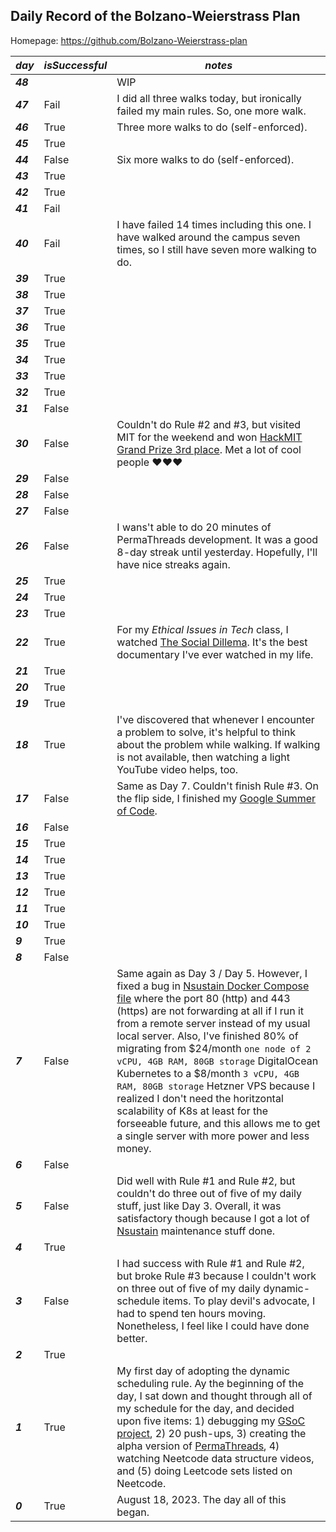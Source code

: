 ## Daily Record of the Bolzano-Weierstrass Plan

Homepage: https://github.com/Bolzano-Weierstrass-plan

| ***day*** | ***isSuccessful*** | ***notes*** |
| ---- | ---- | ---- |
| ***48*** | | WIP |
| ***47*** | Fail | I did all three walks today, but ironically failed my main rules. So, one more walk. |
| ***46*** | True | Three more walks to do (self-enforced). |
| ***45*** | True | |
| ***44*** | False | Six more walks to do (self-enforced). |
| ***43*** | True | |
| ***42*** | True | |
| ***41*** | Fail | |
| ***40*** | Fail | I have failed 14 times including this one. I have walked around the campus seven times, so I still have seven more walking to do. |
| ***39*** | True | |
| ***38*** | True | |
| ***37*** | True | |
| ***36*** | True | |
| ***35*** | True | |
| ***34*** | True | |
| ***33*** | True | |
| ***32*** | True | |
| ***31*** | False | |
| ***30*** | False | Couldn't do Rule #2 and #3, but visited MIT for the weekend and won [HackMIT Grand Prize 3rd place](https://www.youtube.com/live/WAunf1TDzao?si=OKwnCPYuqZj6cJgb&t=25m36s). Met a lot of cool people ♥️♥️♥️ |
| ***29*** | False | |
| ***28*** | False | |
| ***27*** | False | |
| ***26*** | False | I wans't able to do 20 minutes of PermaThreads development. It was a good 8-day streak until yesterday. Hopefully, I'll have nice streaks again. |
| ***25*** | True | |
| ***24*** | True | |
| ***23*** | True | |
| ***22*** | True | For my *Ethical Issues in Tech* class, I watched [The Social Dillema](https://www.thesocialdilemma.com/). It's the best documentary I've ever watched in my life. |
| ***21*** | True | |
| ***20*** | True | |
| ***19*** | True | |
| ***18*** | True | I've discovered that whenever I encounter a problem to solve, it's helpful to think about the problem while walking. If walking is not available, then watching a light YouTube video helps, too. |
| ***17*** | False | Same as Day 7. Couldn't finish Rule #3. On the flip side, I finished my [Google Summer of Code](https://wiki.freebsd.org/SummerOfCode2023Projects/IntegrateMfsBSDIntoTheReleaseBuildingTools). |
| ***16*** | False | |
| ***15*** | True | |
| ***14*** | True | |
| ***13*** | True | |
| ***12*** | True | |
| ***11*** | True | |
| ***10*** | True | |
| ***9*** | True | |
| ***8*** | False | |
| ***7*** | False | Same again as Day 3 / Day 5. However, I fixed a bug in [Nsustain Docker Compose file](https://github.com/Nsustain/nsustain.com/blob/main/src/docker/compose.yaml) where the port 80 (http) and 443 (https) are not forwarding at all if I run it from a remote server instead of my usual local server. Also, I've finished 80% of migrating from $24/month `one node of 2 vCPU, 4GB RAM, 80GB storage` DigitalOcean Kubernetes to a $8/month `3 vCPU, 4GB RAM, 80GB storage` Hetzner VPS because I realized I don't need the horitzontal scalability of K8s at least for the forseeable future, and this allows me to get a single server with more power and less money. |
| ***6*** | False | |
| ***5*** | False | Did well with Rule #1 and Rule #2, but couldn't do three out of five of my daily stuff, just like Day 3. Overall, it was satisfactory though because I got a lot of [Nsustain](https://github.com/nsustain) maintenance stuff done. |
| ***4*** | True | |
| ***3*** | False | I had success with Rule #1 and Rule #2, but broke Rule #3 because I couldn't work on three out of five of my daily dynamic-schedule items. To play devil's advocate, I had to spend ten hours moving. Nonetheless, I feel like I could have done better. |
| ***2*** | True |  |
| ***1*** | True | My first day of adopting the dynamic scheduling rule. Ay the beginning of the day, I sat down and thought through all of my schedule for the day, and decided upon five items: 1) debugging my [GSoC project](https://wiki.freebsd.org/SummerOfCode2023Projects/IntegrateMfsBSDIntoTheReleaseBuildingTools), 2) 20 push-ups, 3) creating the alpha version of [PermaThreads](https://github.com/permathreads), 4) watching Neetcode data structure videos, and (5) doing Leetcode sets listed on Neetcode. |
| ***0*** | True | August 18, 2023. The day all of this began. |


<!-- BACKUP JUST IN CASE

# This is the Bolzano-Weierstrass plan

> The name Bolzano-Weierstrass plan is inspired by the Bolzano-Weierstrass theorem, which states that things getting closer to each other eventually converges.

A lot of things we do in our own life everyday, we do them not because we want to, but because we have these habits that have been formed witout us knowing at all.
Most often the case, a lot of these are not the way we want our lives to be, and yet, we spend hundreds or thousands of hours doing these things we're not even consciously aware of.
We wanted to change that.
In a world full of distractions, we wanted to ***lead*** our own life.

We've had many attempts like this before, and after countless failures, we realized it's crucial to make achievable goals and also have some kind of mechanism where we keep each other accountable.
Thus, our main philosophy here is for each of us to make three rules for ourselves and to do so in a way that we continuously encourage each other -- hence the ***Rules*** listed below.

A wise man once said, "you need 21 days to form a habit."
So, here's our plan.
We try our best to make these rules our habits.
Do not make them too hard.
Otherwise, we might fail yet again.
Make the right thing the easy thing to do.
Form a group, ***and call it the Bolzano-Weierstrass plan***, and create self-enforced consequences for failing to follow the rules.
Hold each other accountable.
Help each other live the life they want to live.

<br>
<br>
<br>

***Overview***<br>
- Each of us gets to choose our own rules.
Make them as specific, objective, and measurable as possible.
We need to know exactly when we're following our own rules, and when we are not.
Otherwise, our future-self might be able to move the boundaries however our future-self wants, which is not what we want here.
- Everyday, each of us must create a status report and commit it to each of our `<name>-record` repository.
- Try to make the penalties small enough that we never feel like giving up and big enough that we strongly feel the consequences whenever we fail to follow our own rules.
- Any of the rules can be modified, if and only if all of the members explicitly give consent.

<br>

***Penalities***<br>
- `Deepak` `Soobin`: For each violation of the rules, walk around the entire Augie campus by the day after the violation.
- `tlu22`: For each violation of the rules, run around the entire Augie campus by the day after the violation.
- `@all`: If the penalty was not enforced for any reason - e.g. being too busy - then +1 each day.
- `Deepak` `Soobin`: For each violation of the rules, reserve $10 to take tlu22 out for fun time (food, etc).
In return, tlu22 must give a referral to Deepak and Soobin, if tlu22 becomes a top executive in a company, and if Deepak and Soobin are in the need of a company referral.

<br>
<br>
<br>

## Rules

#### tlu22's Rules [[Daily Record](https://github.com/Bolzano-Weierstrass-plan/tlu22-record)]
1. 3 hours of math a day. No irralevent web browsing and phone use during math time.
2. no phone in bed, no gaming/video watching/web browsing before 2pm or after 11pm.
3. same as Soobin's second rule.

#### Deepak's Rules [[Daily Record](https://github.com/Bolzano-Weierstrass-plan/deepak-record)]
1. No usage of mobile phone during focus times unless it is an emergency. Focus times include **work time**, **study time**, or any other dedicated times.
2. Gym for at least three hours every week, and calorie intake of 2500 - 3000 calories per day based on the heaviest meal calorie count of the day.
3. Same as Soobin's third rule.

#### Soobin's Rules [[Daily Record](https://github.com/Bolzano-Weierstrass-plan/soobin-record)]
1. Same as Deepak's Rule #1.
During the times I dedicate for a specific TODO, such as coding or exercising but excluding trival activities like eating or sleeping, the rule is to never open the phone unless I get a notification.
In the case of someone contacting me, I should only use, for example, the Call app.
Never leave the app of origin.
Close the phone as soon as it's done.
3. Every day, sit down without any kind of distractions, including but not limited to phones and laptops, for at least 10 minutes.
It must be in the sitting-down position.
Never lay down during the meditation because I tend to fall asleep if I do that.
4. This rule was first created by Deepak, and I just added some small bits to it.
The problem of scheduling our day is that there are too many unexpected factors that affect our schedule all the time.
Thus, we're doing what we call dynamic scheduling.
As opposed to static scheduling in which we have to follow every schedule minute by minute, dynamic shceduling takes all of those unexpected variables into account.
With dynamic scheduling, we're allowed to change the order in which we do those and at which time we do it, even how much time we do it.
As long as we do it for at least some amount of time, which in my case is defined as 10 minutes, then it's counted as a success.

-->
